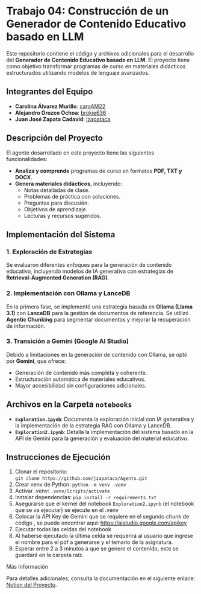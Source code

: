 # Trabajo 04: Construcción de un Generador de Contenido Educativo basado en LLM

Este repositorio contiene el código y archivos adicionales para el desarrollo del **Generador de Contenido Educativo basado en LLM**. El proyecto tiene como objetivo transformar programas de curso en materiales didácticos estructurados utilizando modelos de lenguaje avanzados.

## Integrantes del Equipo
- **Carolina Álvarez Murillo**: [caroAM22](https://github.com/caroAM22)
- **Alejandro Orozco Ochoa**: [brokie636](https://github.com/brokie636)
- **Juan José Zapata Cadavid**: [jzapataca](https://github.com/jzapataca)

## Descripción del Proyecto
El agente desarrollado en este proyecto tiene las siguientes funcionalidades:

- **Analiza y comprende** programas de curso en formatos **PDF, TXT y DOCX**.
- **Genera materiales didácticos**, incluyendo:
  - Notas detalladas de clase.
  - Problemas de práctica con soluciones.
  - Preguntas para discusión.
  - Objetivos de aprendizaje.
  - Lecturas y recursos sugeridos.

## Implementación del Sistema
### 1. Exploración de Estrategias
Se evaluaron diferentes enfoques para la generación de contenido educativo, incluyendo modelos de IA generativa con estrategias de **Retrieval-Augmented Generation (RAG)**.

### 2. Implementación con Ollama y LanceDB
En la primera fase, se implementó una estrategia basada en **Ollama (Llama 3.1)** con **LanceDB** para la gestión de documentos de referencia. Se utilizó **Agentic Chunking** para segmentar documentos y mejorar la recuperación de información.

### 3. Transición a Gemini (Google AI Studio)
Debido a limitaciones en la generación de contenido con Ollama, se optó por **Gemini**, que ofrece:
- Generación de contenido más completa y coherente.
- Estructuración automática de materiales educativos.
- Mayor accesibilidad sin configuraciones adicionales.

## Archivos en la Carpeta `notebooks`
- **`Exploration.ipynb`**: Documenta la exploración inicial con IA generativa y la implementación de la estrategia RAG con Ollama y LanceDB.
- **`Exploration2.ipynb`**: Detalla la implementación del sistema basado en la API de Gemini para la generación y evaluación del material educativo.

## Instrucciones de Ejecución
1. Clonar el repositorio:  
   `git clone https://github.com/jzapataca/Agents.git`
2. Crear venv de Python:
     `python -m venv .venv`
3. Activar .venv:
    `.venv/Scripts/activate`
4. Instalar dependencias:
   `pip install -r requirements.txt`
5. Asegurarse que el kernel del notebook `Exploration2.ipynb` (el notebook que se va ejecutar)  se ejecute en el .venv
6. Colocar la API Key de Gemini que se requiere en el segundo chunk de código , se puede encontrar aquí: https://aistudio.google.com/apikey
7. Ejecutar todas las celdas del notebook
8. Al haberse ejecutado la última celda se requerirá al usuario que ingrese el nombre para el pdf a generarse y el temario de la asignatura.
9. Esperar entre 2 a 3 minutos a que se genere el contenido, este se guardará en la carpeta raíz.

Más Información

Para detalles adicionales, consulta la documentación en el siguiente enlace: [Notion del Proyecto](https://pushy-brook-310.notion.site/Construcci-n-de-un-Generador-de-Contenido-Educativo-basado-en-LLM-570d40e4cb5d43c89fdd2fa3d4bea238).
